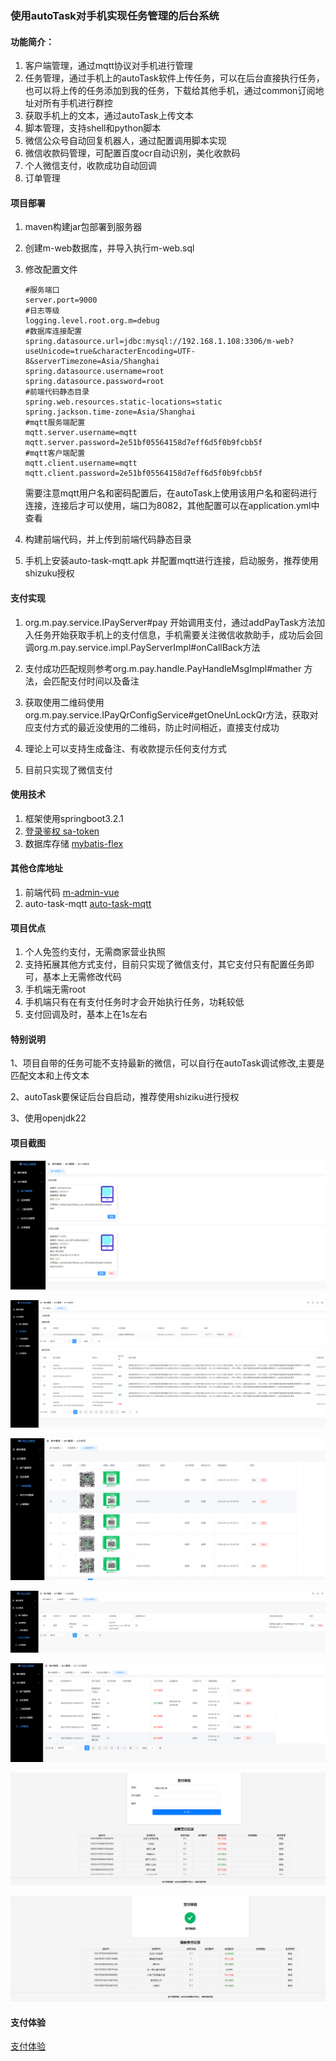 ### 使用autoTask对手机实现任务管理的后台系统

#### 功能简介：

1. 客户端管理，通过mqtt协议对手机进行管理
2. 任务管理，通过手机上的autoTask软件上传任务，可以在后台直接执行任务，也可以将上传的任务添加到我的任务，下载给其他手机，通过common订阅地址对所有手机进行群控
3. 获取手机上的文本，通过autoTask上传文本
4. 脚本管理，支持shell和python脚本
5. 微信公众号自动回复机器人，通过配置调用脚本实现
6. 微信收款码管理，可配置百度ocr自动识别，美化收款码
7. 个人微信支付，收款成功自动回调
8. 订单管理

#### 项目部署

1. maven构建jar包部署到服务器

2. 创建m-web数据库，并导入执行m-web.sql

3. 修改配置文件

   ```
   #服务端口
   server.port=9000
   #日志等级
   logging.level.root.org.m=debug
   #数据库连接配置
   spring.datasource.url=jdbc:mysql://192.168.1.108:3306/m-web?useUnicode=true&characterEncoding=UTF-8&serverTimezone=Asia/Shanghai
   spring.datasource.username=root
   spring.datasource.password=root
   #前端代码静态目录
   spring.web.resources.static-locations=static
   spring.jackson.time-zone=Asia/Shanghai
   #mqtt服务端配置
   mqtt.server.username=mqtt
   mqtt.server.password=2e51bf05564158d7eff6d5f0b9fcbb5f
   #mqtt客户端配置
   mqtt.client.username=mqtt
   mqtt.client.password=2e51bf05564158d7eff6d5f0b9fcbb5f
   
   ```

   需要注意mqtt用户名和密码配置后，在autoTask上使用该用户名和密码进行连接，连接后才可以使用，端口为8082，其他配置可以在application.yml中查看

4. 构建前端代码，并上传到前端代码静态目录

5. 手机上安装auto-task-mqtt.apk 并配置mqtt进行连接，启动服务，推荐使用shizuku授权

#### 支付实现

1. org.m.pay.service.IPayServer#pay 开始调用支付，通过addPayTask方法加入任务开始获取手机上的支付信息，手机需要关注微信收款助手，成功后会回调org.m.pay.service.impl.PayServerImpl#onCallBack方法

2. 支付成功匹配规则参考org.m.pay.handle.PayHandleMsgImpl#mather 方法，会匹配支付时间以及备注

3. 获取使用二维码使用org.m.pay.service.IPayQrConfigService#getOneUnLockQr方法，获取对应支付方式的最近没使用的二维码，防止时间相近，直接支付成功

4. 理论上可以支持生成备注、有收款提示任何支付方式

5. 目前只实现了微信支付

   

#### 使用技术

1. 框架使用springboot3.2.1
2. [登录鉴权 sa-token](https://sa-token.cc/doc.html#/)
3. 数据库存储 [mybatis-flex](https://mybatis-flex.com/)

#### 其他仓库地址

1. 前端代码 [m-admin-vue](https://github.com/maju-blogs/m-admin-vue)
2. auto-task-mqtt [auto-task-mqtt](https://github.com/maju-blogs/AutoTask/)

#### 项目优点

1. 个人免签约支付，无需商家营业执照
2. 支持拓展其他方式支付，目前只实现了微信支付，其它支付只有配置任务即可，基本上无需修改代码
3. 手机端无需root
4. 手机端只有在有支付任务时才会开始执行任务，功耗较低
5. 支付回调及时，基本上在1s左右

#### 特别说明
1、项目自带的任务可能不支持最新的微信，可以自行在autoTask调试修改,主要是匹配文本和上传文本

2、autoTask要保证后台自启动，推荐使用shiziku进行授权

3、使用openjdk22
#### 项目截图

![客户端管理](https://github.com/maju-blogs/pulbic-static-file/blob/master/m-admin/image-20240616191257127.png)

![任务管理](https://github.com/maju-blogs/pulbic-static-file/blob/master/m-admin/image-20240616191320744.png)

![二维码管理](https://github.com/maju-blogs/pulbic-static-file/blob/master/m-admin/image-20240616191357242.png)

![支付方式管理](https://github.com/maju-blogs/pulbic-static-file/blob/master/m-admin/image-20240616191423672.png)

![订单管理](https://github.com/maju-blogs/pulbic-static-file/blob/master/m-admin/image-20240616191433005.png)

![支付体验](https://github.com/maju-blogs/pulbic-static-file/blob/master/m-admin/image-20240616191454294.png)

![支付成功](https://github.com/maju-blogs/pulbic-static-file/blob/master/m-admin/image-20240616191532061.png)



#### 支付体验

[支付体验](https://ydfm.cc/madmin/order.html)
